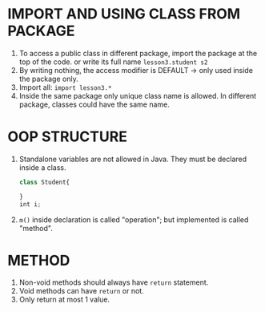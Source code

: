 # IMPORT AND USING CLASS FROM PACKAGE
1. To access a public class in different package, import the package at the top of the code.
    or write its full name `lesson3.student s2`
2. By writing nothing, the access modifier is DEFAULT -> only used inside the package only.
3. Import all: `import lesson3.*`
4. Inside the same package only unique class name is allowed. In different package, classes could have the same name.

# OOP STRUCTURE
1. Standalone variables are not allowed in Java. They must be declared inside a class.
    ```js
    class Student{
    
    }
    int i;
    ```
2. `m()` inside declaration is called "operation"; but implemented is called "method".

# METHOD
1. Non-void methods should always have `return` statement.
2. Void methods can have `return` or not.
3. Only return at most 1 value.
